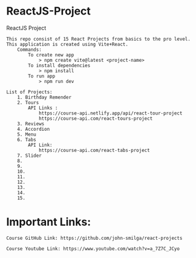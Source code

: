 # ReactJS-Project
ReactJS Project

    This repo consist of 15 React Projects from basics to the pro level. This application is created using Vite+React.
        Commands:
            To create new app
                > npm create vite@latest <project-name>
            To install dependencies
                > npm install
            To run app
                > npm run dev

    List of Projects:
        1. Birthday Remender
        2. Tours
            API Links : 
                https://course-api.netlify.app/api/react-tour-project
                https://course-api.com/react-tours-project
        3. Reviews
        4. Accordion
        5. Menu
        6. Tabs
            API Link: 
                https://course-api.com/react-tabs-project
        7. Slider
        8.
        9.
        10.
        11.
        12.
        13.
        14.
        15.

# Important Links:

    Course GitHub Link: https://github.com/john-smilga/react-projects

    Course Youtube Link: https://www.youtube.com/watch?v=a_7Z7C_JCyo